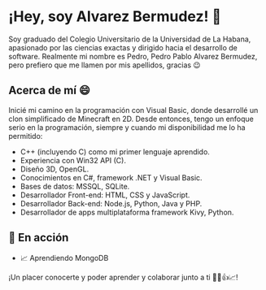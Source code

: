 # ¡Hey, soy Alvarez Bermudez! 👋

Soy graduado del Colegio Universitario de la Universidad de La Habana, apasionado por las ciencias exactas y dirigido hacia el desarrollo de software. Realmente mi nombre es Pedro, Pedro Pablo Alvarez Bermudez, pero prefiero que me llamen por mis apellidos, gracias 😉


## Acerca de mí 😄

Inicié mi camino en la programación con Visual Basic, donde desarrollé un clon simplificado de Minecraft en 2D. Desde entonces, tengo un enfoque serio en la programación, siempre y cuando mi disponibilidad me lo ha permitido:
- C++ (incluyendo C) como mi primer lenguaje aprendido.
- Experiencia con Win32 API (C).
- Diseño 3D, OpenGL.
- Conocimientos en C#, framework .NET y Visual Basic.
- Bases de datos: MSSQL, SQLite.
- Desarrollador Front-end: HTML, CSS y JavaScript.
- Desarrollador Back-end: Node.js, Python, Java y PHP.
- Desarrollador de apps multiplataforma framework Kivy, Python.


## 🌱 En acción

- 📈 Aprendiendo MongoDB

¡Un placer conocerte y poder aprender y colaborar junto a ti 🤝🙂👍📈! 


